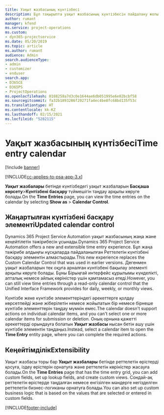 ```yaml
---
title: Уақыт жазбасының күнтізбесі
description: Бұл тақырыпта уақыт жазбасының күнтізбесін пайдалану жолы туралы ақпарат берілген.
author: rumant
manager: kfend
ms.service: project-operations
ms.custom:
- dyn365-projectservice
ms.date: 05/20/2019
ms.topic: article
ms.author: rumant
audience: Admin
search.audienceType:
- admin
- customizer
- enduser
search.app:
- D365CE
- D365PS
- ProjectOperations
ms.openlocfilehash: 0188258a7d3c0e1644ae6db051995e6e02bcbf58
ms.sourcegitcommit: fa32b1893286f20271fa4ec4be8fc68bd135f53c
ms.translationtype: HT
ms.contentlocale: kk-KZ
ms.lasthandoff: 02/15/2021
ms.locfileid: "5282115"
---
```

# <a name="time-entry-calendar"></a><span data-ttu-id="31dda-103">Уақыт жазбасының күнтізбесі</span><span class="sxs-lookup"><span data-stu-id="31dda-103">Time entry calendar</span></span>

[!include [banner](../includes/psa-now-project-operations.md)]

[!INCLUDE[cc-applies-to-psa-app-3.x](../includes/cc-applies-to-psa-app-3x.md)]

<span data-ttu-id="31dda-104">**Уақыт жазбалары** бетінде күнтізбедегі уақыт жазбаларын **Басқаша көрсету**\>**Күнтізбені басқару** түймешігін таңдау арқылы көруге болады.</span><span class="sxs-lookup"><span data-stu-id="31dda-104">On the **Time Entries** page, you can view the time entries on the calendar by selecting **Show as** \> **Calendar Control**.</span></span>

## <a name="updated-calendar-control"></a><span data-ttu-id="31dda-105">Жаңартылған күнтізбені басқару элементі</span><span class="sxs-lookup"><span data-stu-id="31dda-105">Updated calendar control</span></span>

<span data-ttu-id="31dda-106">Dynamics 365 Project Service Automation уақыт жазбасының жаңа және кеңейтілетін тәжірибесін ұсынады.</span><span class="sxs-lookup"><span data-stu-id="31dda-106">Dynamics 365 Project Service Automation offers a new and extensible time entry experience.</span></span> <span data-ttu-id="31dda-107">Бұл жаңа тәжірибе алдыңғы нұсқаларда пайдаланылған Реттелетін күнтізбені басқару элементін алмастырады.</span><span class="sxs-lookup"><span data-stu-id="31dda-107">This new experience replaces the Custom Calendar Control that was used in earlier versions.</span></span> <span data-ttu-id="31dda-108">Дегенмен уақыт жазбаларын тек оқуға арналған күнтізбені бақылау элементі арқылы көруге болады. Бұны Бірыңғай интерфейс құрылымы күнделікті, апталық немесе айлық көріністер үшін қамтамасыз етеді.</span><span class="sxs-lookup"><span data-stu-id="31dda-108">However, you can still view time entries through a read-only calendar control that the Unified Interface Framework provides for daily, weekly, or monthly views.</span></span>

<span data-ttu-id="31dda-109">Күнтізбе жеке күнтізбе элементтеріндегі әрекеттерге қолдау көрсетпейді және жіберілетін немесе жойылатын бір немесе бірнеше күнтізбе элементтерін таңдау мүмкін емес.</span><span class="sxs-lookup"><span data-stu-id="31dda-109">The calendar doesn't support actions on individual calendar items, and you can't select one or more calendar items for submission or deletion.</span></span> <span data-ttu-id="31dda-110">Оның орнына қажетті әрекеттерді орындауға болатын **Уақыт жазбасы** нысан бетін ашу үшін күнтізбе элементін таңдаңыз.</span><span class="sxs-lookup"><span data-stu-id="31dda-110">Instead, select a calendar item to open the **Time Entry** entity page, where you can complete the required actions.</span></span>

## <a name="extensibility"></a><span data-ttu-id="31dda-111">Кеңейтімділік</span><span class="sxs-lookup"><span data-stu-id="31dda-111">Extensibility</span></span>

<span data-ttu-id="31dda-112">Уақыт жазбасы торы бар **Уақыт жазбалары** бетінде реттелетін өрістерді қосуға, іздеу өрістерін орнатуға және реттелетін көріністер жасауға болады.</span><span class="sxs-lookup"><span data-stu-id="31dda-112">On the **Time Entries** page that has the time entry grid, you can add custom fields, set up lookup fields, and create custom views.</span></span> <span data-ttu-id="31dda-113">Сондай-ақ реттелетін өрістерде таңдалған немесе енгізілген мәндерге негізделген реттелетін бизнес-логиканы орнатуға болады.</span><span class="sxs-lookup"><span data-stu-id="31dda-113">You can also set up custom business logic that is based on the values that are selected or entered in custom fields.</span></span>


[!INCLUDE[footer-include](../includes/footer-banner.md)]